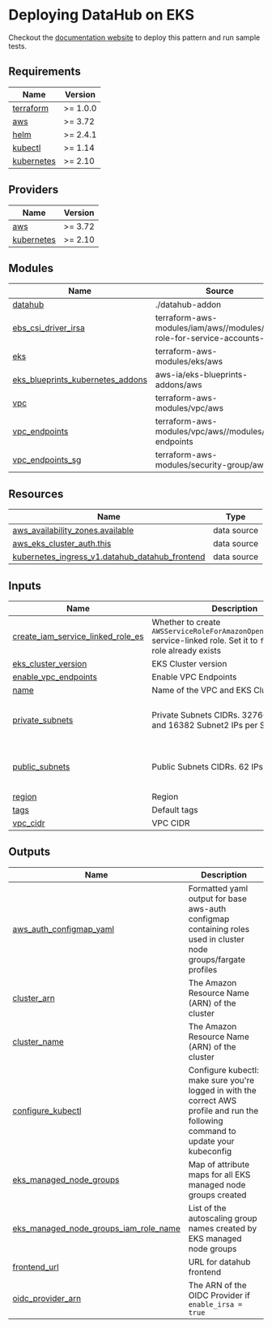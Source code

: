 # Deploying DataHub on EKS
Checkout the [documentation website](https://awslabs.github.io/data-on-eks/docs/data-analytics/datahub-on-eks) to deploy this pattern and run sample tests.

<!-- BEGINNING OF PRE-COMMIT-TERRAFORM DOCS HOOK -->
## Requirements

| Name | Version |
|------|---------|
| <a name="requirement_terraform"></a> [terraform](#requirement\_terraform) | >= 1.0.0 |
| <a name="requirement_aws"></a> [aws](#requirement\_aws) | >= 3.72 |
| <a name="requirement_helm"></a> [helm](#requirement\_helm) | >= 2.4.1 |
| <a name="requirement_kubectl"></a> [kubectl](#requirement\_kubectl) | >= 1.14 |
| <a name="requirement_kubernetes"></a> [kubernetes](#requirement\_kubernetes) | >= 2.10 |

## Providers

| Name | Version |
|------|---------|
| <a name="provider_aws"></a> [aws](#provider\_aws) | >= 3.72 |
| <a name="provider_kubernetes"></a> [kubernetes](#provider\_kubernetes) | >= 2.10 |

## Modules

| Name | Source | Version |
|------|--------|---------|
| <a name="module_datahub"></a> [datahub](#module\_datahub) | ./datahub-addon | n/a |
| <a name="module_ebs_csi_driver_irsa"></a> [ebs\_csi\_driver\_irsa](#module\_ebs\_csi\_driver\_irsa) | terraform-aws-modules/iam/aws//modules/iam-role-for-service-accounts-eks | ~> 5.14 |
| <a name="module_eks"></a> [eks](#module\_eks) | terraform-aws-modules/eks/aws | ~> 19.15 |
| <a name="module_eks_blueprints_kubernetes_addons"></a> [eks\_blueprints\_kubernetes\_addons](#module\_eks\_blueprints\_kubernetes\_addons) | aws-ia/eks-blueprints-addons/aws | ~> 1.0 |
| <a name="module_vpc"></a> [vpc](#module\_vpc) | terraform-aws-modules/vpc/aws | ~> 5.0 |
| <a name="module_vpc_endpoints"></a> [vpc\_endpoints](#module\_vpc\_endpoints) | terraform-aws-modules/vpc/aws//modules/vpc-endpoints | ~> 5.0 |
| <a name="module_vpc_endpoints_sg"></a> [vpc\_endpoints\_sg](#module\_vpc\_endpoints\_sg) | terraform-aws-modules/security-group/aws | ~> 5.0 |

## Resources

| Name | Type |
|------|------|
| [aws_availability_zones.available](https://registry.terraform.io/providers/hashicorp/aws/latest/docs/data-sources/availability_zones) | data source |
| [aws_eks_cluster_auth.this](https://registry.terraform.io/providers/hashicorp/aws/latest/docs/data-sources/eks_cluster_auth) | data source |
| [kubernetes_ingress_v1.datahub_datahub_frontend](https://registry.terraform.io/providers/hashicorp/kubernetes/latest/docs/data-sources/ingress_v1) | data source |

## Inputs

| Name | Description | Type | Default | Required |
|------|-------------|------|---------|:--------:|
| <a name="input_create_iam_service_linked_role_es"></a> [create\_iam\_service\_linked\_role\_es](#input\_create\_iam\_service\_linked\_role\_es) | Whether to create `AWSServiceRoleForAmazonOpensearchService` service-linked role. Set it to `false` if the role already exists | `bool` | `true` | no |
| <a name="input_eks_cluster_version"></a> [eks\_cluster\_version](#input\_eks\_cluster\_version) | EKS Cluster version | `string` | `"1.26"` | no |
| <a name="input_enable_vpc_endpoints"></a> [enable\_vpc\_endpoints](#input\_enable\_vpc\_endpoints) | Enable VPC Endpoints | `string` | `false` | no |
| <a name="input_name"></a> [name](#input\_name) | Name of the VPC and EKS Cluster | `string` | `"datahub-on-eks"` | no |
| <a name="input_private_subnets"></a> [private\_subnets](#input\_private\_subnets) | Private Subnets CIDRs. 32766 Subnet1 and 16382 Subnet2 IPs per Subnet | `list(string)` | <pre>[<br>  "10.1.0.0/17",<br>  "10.1.128.0/18"<br>]</pre> | no |
| <a name="input_public_subnets"></a> [public\_subnets](#input\_public\_subnets) | Public Subnets CIDRs. 62 IPs per Subnet | `list(string)` | <pre>[<br>  "10.1.255.128/26",<br>  "10.1.255.192/26"<br>]</pre> | no |
| <a name="input_region"></a> [region](#input\_region) | Region | `string` | `"us-west-2"` | no |
| <a name="input_tags"></a> [tags](#input\_tags) | Default tags | `map(string)` | `{}` | no |
| <a name="input_vpc_cidr"></a> [vpc\_cidr](#input\_vpc\_cidr) | VPC CIDR | `string` | `"10.1.0.0/16"` | no |

## Outputs

| Name | Description |
|------|-------------|
| <a name="output_aws_auth_configmap_yaml"></a> [aws\_auth\_configmap\_yaml](#output\_aws\_auth\_configmap\_yaml) | Formatted yaml output for base aws-auth configmap containing roles used in cluster node groups/fargate profiles |
| <a name="output_cluster_arn"></a> [cluster\_arn](#output\_cluster\_arn) | The Amazon Resource Name (ARN) of the cluster |
| <a name="output_cluster_name"></a> [cluster\_name](#output\_cluster\_name) | The Amazon Resource Name (ARN) of the cluster |
| <a name="output_configure_kubectl"></a> [configure\_kubectl](#output\_configure\_kubectl) | Configure kubectl: make sure you're logged in with the correct AWS profile and run the following command to update your kubeconfig |
| <a name="output_eks_managed_node_groups"></a> [eks\_managed\_node\_groups](#output\_eks\_managed\_node\_groups) | Map of attribute maps for all EKS managed node groups created |
| <a name="output_eks_managed_node_groups_iam_role_name"></a> [eks\_managed\_node\_groups\_iam\_role\_name](#output\_eks\_managed\_node\_groups\_iam\_role\_name) | List of the autoscaling group names created by EKS managed node groups |
| <a name="output_frontend_url"></a> [frontend\_url](#output\_frontend\_url) | URL for datahub frontend |
| <a name="output_oidc_provider_arn"></a> [oidc\_provider\_arn](#output\_oidc\_provider\_arn) | The ARN of the OIDC Provider if `enable_irsa = true` |
<!-- END OF PRE-COMMIT-TERRAFORM DOCS HOOK -->
